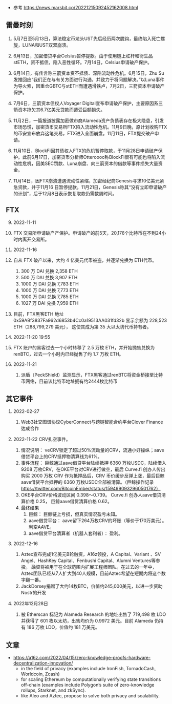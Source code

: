 - 参考 https://news.marsbit.co/20221215092452162008.html
## 雷曼时刻
1. 5月7日至5月13日，算法稳定币龙头UST先后经历两次脱钩，最终陷入死亡螺旋，LUNA和UST双双崩溃。

2. 6月13日，加密借贷平台Celsius暂停提款。由于使用链上杠杆和衍生品stETH，资不抵债，陷入恶性循环。7月14日，Celsius申请破产保护。

3. 6月14日，有传言称三箭资本资不抵债、深陷流动性危机。6月15日，Zhu Su发推回应“我们正在与有关方面进行沟通，并致力于将问题解决。”以Luna事件为导火索，因重仓GBTC与stETH而遭遇滑铁卢，7月2日，三箭资本申请破产保护。

4. 7月6日，三箭资本债权人Voyager Digital宣布申请破产保护，主要原因系三箭资本拖欠其6.7亿美元贷款而遭受巨额损失。

5. 11月2日，一篇报道披露加密做市商Alameda资产负债表存在极大隐患，引发市场恐慌，加密货币交易所FTX陷入流动性危机。11月9日晚，原计划收购FTX的币安宣布放弃这笔交易，FTX进入全面崩盘。11月11日，FTX提交破产申请。

6. 11月10日，BlockFi因其债权人FTX的危机暂停取款，于11月28日申请破产保护。此前6月17日，加密货币分析师Otteroooo称BlockFi很有可能也将陷入流动性危机，因美SEC罚款、Luna崩盘、向三箭资本的借款等事件损失大量资金。

7. 11月14日，因FTX崩溃遭遇流动性紧缩，加密经纪商Genesis寻求10亿美元紧急贷款，并于11月16 日暂停提款。11月21日，Genesis称其“没有立即申请破产的计划”，后于12月8日表示恢复取款仍需数周时间。

## FTX
9.  2022-11-11
   1. FTX 交易所申请破产产保护。申请破产的前5天，20,176个比特币在不到24小时内离开交易所。 

10. 2022-11-16
   1. 自从 FTX 破产以来，大约 4 亿美元代币被盗，并逐渐兑换为 ETH代币。
        1. 300 万 DAI 兑换 2,358 ETH
        2. 500 万 DAI 兑换 3,907 ETH
        3. 1000 万 DAI 兑换 7,783 ETH
        4. 1000 万 DAI 兑换 7,773 ETH
        5. 1000 万 DAI 兑换 7,785 ETH
        6. 1027 万 DAI 兑换 7,959 ETH
   2. 目前，FTX黑客ETH 地址 0x59ABf3837Fa962d6853b4Cc0a19513AA031fd32b 显示余额为 228,523 ETH（288,799,279 美元）， 这使其成为第 35 大以太坊代币持有者。

11. 2022-11-20 19:55
   1. FTX 账户的黑客过去一个小时转移了 2.5 万枚 ETH，并开始抛售兑换为 renBTC，过去一个小时内已经抛售了约 1.7 万枚 ETH。

12. 2022-11-21
    1.  派盾（PeckShield）监测显示，FTX黑客通过renBTC将资金桥接至比特币网络，目前该比特币地址拥有约2444枚比特币

## 其它事件
1. 2022-02-27 
   1. Web3社交图谱协议CyberConnect与跨链智能合约平台Clover Finance达成合作


2.  2022-11-22 CRV扎空事件。
     1. 情况说明： veCRV锁定了超过50%流动量的CRV，流通小好操纵；aave借贷平台上的CRV抵押物清算线为61%。
     2. 事件流程： 巨鲸通过aave借贷平台陆续抵押 6360 万枚USDC，陆续借入 9208 万枚CRV，在OKE平台对CRV进行做空，最后 Curve.fi 创办人传出购买 2000 万枚 CRV 作为抵押品后，CRV 币价缓步反弹上涨，最后巨鲸aave借贷平台抵押的 6360 万枚USDC全部被清算。（巨鲸操作记录 https://twitter.com/BitcoinEmber/status/1594990932960501762）
     3. OKE平台CRV价格波动区间 0.398～0.739。 Curve.fi 创办人aave借贷清算价格 0.25， 巨鲸aave借贷清算价格 0.62。
     4. 最终结果
        1. 巨鲸： 巨鲸链上亏损，但真实情况盈亏未知。
        2. aave借贷平台： aave留下264万枚CRV的坏账（等价于170万美元）。利空AAVE。
        3. aave借贷平台清算者（机器人套利者）： 盈利。

3. 2022-12-16 
   1. Aztec宣布完成1亿美元B轮融资，A16z领投，A Capital、Variant 、SV Angel、HashKey Capital、Fenbushi Capital、Alumni Ventures等参投。 融资将被用于在全球范围内扩展工程师团队。在过去的一年中，Aztec团队已经从7人扩大到40人规模，目前Aztec希望在短期内将这个数字翻一番。
   2. JackDorsey捐赠了大约14枚BTC，价值约245,000美元，以进一步资助Nostr的开发

4. 2022年12月28日 
   1. 被 Etherscan 标记为 Alameda Research 的地址出售了 719,498 枚 LDO 并获得了 601 枚以太坊，出售均价为 0.9972 美元。目前 Alameda 仍持有 186 万枚 LDO，价值约 181 万美元。

## 文章
-  https://a16z.com/2022/04/15/zero-knowledge-proofs-hardware-decentralization-innovation/
   -   in the field of privacy (examples include IronFish, TornadoCash, Worldcoin, Zcash) 
   -   for scaling Ethereum by computationally verifying state transitions off-chain (examples include Polygon’s suite of zero-knowledge rollups, Starknet, and zkSync).
   -   like Aleo and Aztec, propose to solve both privacy and scalability.